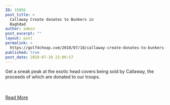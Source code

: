 ```yaml
---
ID: 15056
post_title: >
  Callaway Create donates to Bunkers in
  Baghdad
author: admin
post_excerpt: ""
layout: post
permalink: >
  https://golf4cheap.com/2018/07/18/callaway-create-donates-to-bunkers-in-baghdad/
published: true
post_date: 2018-07-18 21:06:57
---
```

<p>Get a sneak peak at the exotic head covers being sold by Callaway, the proceeds of which are donated to our troops.</p><br><br><a href="https://www.golfchannel.com/video/callaway-create-donates-bunkers-baghdad/">Read More</a>